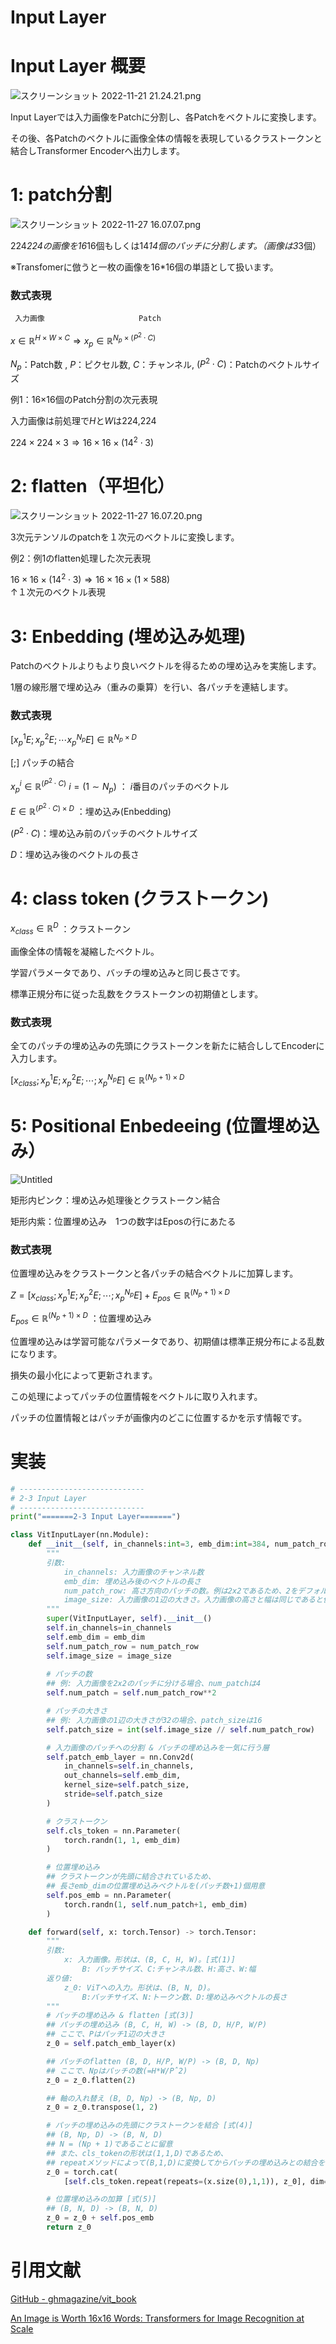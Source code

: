 # Input Layer

# Input Layer 概要

![スクリーンショット 2022-11-21 21.24.21.png](ViT%E3%81%AE%E5%85%A8%E4%BD%93%E5%83%8F%20b1a3e0eaec0043b0bb8573af890819c0/%25E3%2582%25B9%25E3%2582%25AF%25E3%2583%25AA%25E3%2583%25BC%25E3%2583%25B3%25E3%2582%25B7%25E3%2583%25A7%25E3%2583%2583%25E3%2583%2588_2022-11-21_21.24.21.png)

Input Layerでは入力画像をPatchに分割し、各Patchをベクトルに変換します。

その後、各Patchのベクトルに画像全体の情報を表現しているクラストークンと結合しTransformer Encoderへ出力します。

# 1: patch分割

![スクリーンショット 2022-11-27 16.07.07.png](Input%20Layer%20a2c41a25598b4fd1b067587bcbbda5bc/%25E3%2582%25B9%25E3%2582%25AF%25E3%2583%25AA%25E3%2583%25BC%25E3%2583%25B3%25E3%2582%25B7%25E3%2583%25A7%25E3%2583%2583%25E3%2583%2588_2022-11-27_16.07.07.png)

224*224の画像を16*16個もしくは14*14個のパッチに分割します。（画像は3*3個）

※Transfomerに倣うと一枚の画像を16*16個の単語として扱います。

### 数式表現

     入力画像                     Patch

$x \in \mathbb{R}^{H \times W \times C}   \Rightarrow     x_p \in \mathbb{R}^{N_p \times (P^2\cdot C)}$    

$N_p$：Patch数 ,   $P$：ピクセル数,   $C$：チャンネル,
$(P^2 \cdot C)$：Patchのベクトルサイズ

例1：16×16個のPatch分割の次元表現

入力画像は前処理で$H$と$W$は224,224

$224 \times 224 \times 3   \Rightarrow     16 \times 16 \times(14^2 \cdot 3)$

# 2: flatten（平坦化）

![スクリーンショット 2022-11-27 16.07.20.png](Input%20Layer%20a2c41a25598b4fd1b067587bcbbda5bc/%25E3%2582%25B9%25E3%2582%25AF%25E3%2583%25AA%25E3%2583%25BC%25E3%2583%25B3%25E3%2582%25B7%25E3%2583%25A7%25E3%2583%2583%25E3%2583%2588_2022-11-27_16.07.20.png)

3次元テンソルのpatchを１次元のベクトルに変換します。

例2：例1のflatten処理した次元表現

$16 \times 16 \times(14^2 \cdot 3)   \Rightarrow     16 \times 16 \times(1 \times 588)$
　　　　　　　　　　　　　　　　　　↑１次元のベクトル表現

# 3: Enbedding (埋め込み処理)

Patchのベクトルよりもより良いベクトルを得るための埋め込みを実施します。

1層の線形層で埋め込み（重みの乗算）を行い、各パッチを連結します。

### 数式表現

$[x^1_pE;x^2_pE; \cdots x^{N_p}_pE] \in \mathbb{R}^{N_p \times D}$

$[;]$ パッチの結合

$x^i_p \in \mathbb {R} ^ {(P^2 \cdot C)}$       $i = (1 \sim N_p)$ ： $i$番目のパッチのベクトル

$E \in \mathbb{R}^{ (P^2\cdot C)\times D}$ ：埋め込み(Enbedding)

$(P^2 \cdot C)$：埋め込み前のパッチのベクトルサイズ

$D$：埋め込み後のベクトルの長さ

# 4: class token (クラストークン)

$x_{class} \in \mathbb{R}^D$ ：クラストークン

画像全体の情報を凝縮したベクトル。

学習パラメータであり、バッチの埋め込みと同じ長さです。

標準正規分布に従った乱数をクラストークンの初期値とします。

### 数式表現

全てのパッチの埋め込みの先頭にクラストークンを新たに結合ししてEncoderに入力します。

$[x_{class}; x^1_pE;x^2_pE;\cdots;x^{N_p}_pE] \in \mathbb{R}^{(N_p + 1) \times D}$

# 5: Positional Enbedeeing (位置埋め込み）

![Untitled](Input%20Layer%20a2c41a25598b4fd1b067587bcbbda5bc/Untitled.png)

矩形内ピンク：埋め込み処理後とクラストークン結合

矩形内紫：位置埋め込み　1つの数字はEposの行にあたる

### 数式表現

位置埋め込みをクラストークンと各パッチの結合ベクトルに加算します。

$Z = [x_{class}; x^1_pE;x^2_pE;\cdots;x^{N_p}_pE]  + E_{pos} \in\mathbb{R}^{(N_p + 1) \times D}$

$E_{pos} \in \mathbb{R}^{(N_p + 1)\times D}$ ：位置埋め込み

位置埋め込みは学習可能なパラメータであり、初期値は標準正規分布による乱数になります。

損失の最小化によって更新されます。

この処理によってパッチの位置情報をベクトルに取り入れます。

パッチの位置情報とはパッチが画像内のどこに位置するかを示す情報です。

# 実装

```python
# ----------------------------
# 2-3 Input Layer
# ----------------------------
print("=======2-3 Input Layer=======")

class VitInputLayer(nn.Module): 
    def __init__(self, in_channels:int=3, emb_dim:int=384, num_patch_row:int=2, image_size:int=32):
        """ 
        引数:
            in_channels: 入力画像のチャンネル数
            emb_dim: 埋め込み後のベクトルの長さ
            num_patch_row: 高さ方向のパッチの数。例は2x2であるため、2をデフォルト値とした 
            image_size: 入力画像の1辺の大きさ。入力画像の高さと幅は同じであると仮定
        """
        super(VitInputLayer, self).__init__() 
        self.in_channels=in_channels 
        self.emb_dim = emb_dim 
        self.num_patch_row = num_patch_row 
        self.image_size = image_size
        
        # パッチの数
        ## 例: 入力画像を2x2のパッチに分ける場合、num_patchは4 
        self.num_patch = self.num_patch_row**2

        # パッチの大きさ
        ## 例: 入力画像の1辺の大きさが32の場合、patch_sizeは16 
        self.patch_size = int(self.image_size // self.num_patch_row)

        # 入力画像のパッチへの分割 & パッチの埋め込みを一気に行う層 
        self.patch_emb_layer = nn.Conv2d(
            in_channels=self.in_channels, 
            out_channels=self.emb_dim, 
            kernel_size=self.patch_size, 
            stride=self.patch_size
        )

        # クラストークン 
        self.cls_token = nn.Parameter(
            torch.randn(1, 1, emb_dim) 
        )

        # 位置埋め込み
        ## クラストークンが先頭に結合されているため、
        ## 長さemb_dimの位置埋め込みベクトルを(パッチ数+1)個用意 
        self.pos_emb = nn.Parameter(
            torch.randn(1, self.num_patch+1, emb_dim) 
        )

    def forward(self, x: torch.Tensor) -> torch.Tensor:
        """ 
        引数:
            x: 入力画像。形状は、(B, C, H, W)。[式(1)]
                B: バッチサイズ、C:チャンネル数、H:高さ、W:幅
        返り値:
            z_0: ViTへの入力。形状は、(B, N, D)。
                B:バッチサイズ、N:トークン数、D:埋め込みベクトルの長さ
        """
        # パッチの埋め込み & flatten [式(3)]
        ## パッチの埋め込み (B, C, H, W) -> (B, D, H/P, W/P) 
        ## ここで、Pはパッチ1辺の大きさ
        z_0 = self.patch_emb_layer(x)

        ## パッチのflatten (B, D, H/P, W/P) -> (B, D, Np) 
        ## ここで、Npはパッチの数(=H*W/Pˆ2)
        z_0 = z_0.flatten(2)

        ## 軸の入れ替え (B, D, Np) -> (B, Np, D) 
        z_0 = z_0.transpose(1, 2)

        # パッチの埋め込みの先頭にクラストークンを結合 [式(4)] 
        ## (B, Np, D) -> (B, N, D)
        ## N = (Np + 1)であることに留意
        ## また、cls_tokenの形状は(1,1,D)であるため、
        ## repeatメソッドによって(B,1,D)に変換してからパッチの埋め込みとの結合を行う 
        z_0 = torch.cat(
            [self.cls_token.repeat(repeats=(x.size(0),1,1)), z_0], dim=1)

        # 位置埋め込みの加算 [式(5)] 
        ## (B, N, D) -> (B, N, D) 
        z_0 = z_0 + self.pos_emb
        return z_0
```

# 引用文献

[GitHub - ghmagazine/vit_book](https://github.com/ghmagazine/vit_book)

[An Image is Worth 16x16 Words: Transformers for Image Recognition at Scale](https://arxiv.org/abs/2010.11929)